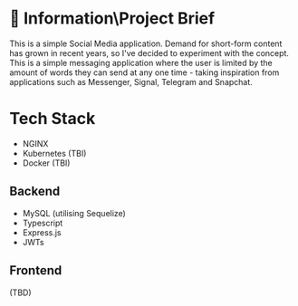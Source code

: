 # 👋 Information\Project Brief
This is a simple Social Media application. Demand for short-form content has grown in recent years, so I've decided to experiment with the concept. This is a simple messaging application where the user is limited by the amount of words they can send at any one time - taking inspiration from applications such as Messenger, Signal, Telegram and Snapchat.

# Tech Stack
- NGINX
- Kubernetes (TBI)
- Docker (TBI)

## Backend
- MySQL (utilising Sequelize)
- Typescript
- Express.js
- JWTs

## Frontend
(TBD)